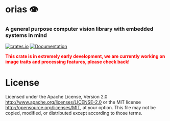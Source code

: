 # orias 👁️

### A general purpose computer vision library with embedded systems in mind

[![crates.io](https://img.shields.io/crates/v/orias.svg)](https://crates.io/crates/orias)
[![Documentation](https://docs.rs/orias/badge.svg)](https://docs.rs/orias)


<b><font color="red">This crate is in extremely early development, we are currently working on image traits and processing features, please check back!</font></b>


# License
Licensed under the Apache License, Version 2.0 http://www.apache.org/licenses/LICENSE-2.0 or the MIT license http://opensource.org/licenses/MIT, at your option. This file may not be copied, modified, or distributed except according to those terms.
